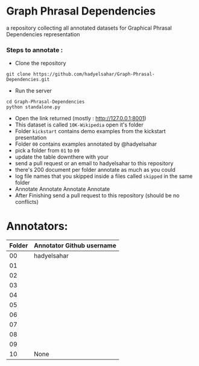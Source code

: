 # Graph Phrasal Dependencies 


a repository collecting all annotated datasets for Graphical Phrasal Dependencies representation 


### Steps to annotate : 

- Clone the repository 

```
git clone https://github.com/hadyelsahar/Graph-Phrasal-Dependencies.git
```

- Run the server 

```
cd Graph-Phrasal-Dependencies
python standalone.py
```

- Open the link returned (mostly : http://127.0.0.1:8001)
- This dataset is called `10K-Wikipedia`  open it's folder
- Folder `kickstart` contains demo examples from the kickstart presentation 
- Folder `00` contains examples annotated by @hadyelsahar
- pick a folder from  `01`  to `09`  
- update the table downthere with your 
- send a pull request or an email to hadyelsahar to this repository
- there's 200 document per folder annotate as much as you could 
- log file names that you skipped inside a files called `skipped` in the same folder 
- Annotate Annotate Annotate Annotate 
- After Finishing send a pull request to this repository (should be no conflicts) 

# Annotators:

Folder  | Annotator Github username
------- | --------------------------
00 | hadyelsahar
01 | 
02 |
03 | 
04 | 
05 |
06 | 
07 | 
08 | 
09 | 
10 | None





